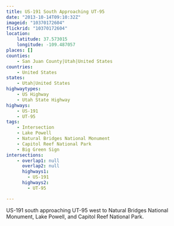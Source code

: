 ```yaml
---
title: US-191 South Approaching UT-95
date: "2013-10-14T09:10:32Z"
imageid: "10370172604"
flickrid: "10370172604"
location:
    latitude: 37.573015
    longitude: -109.487057
places: []
counties:
    - San Juan County|Utah|United States
countries:
    - United States
states:
    - Utah|United States
highwaytypes:
    - US Highway
    - Utah State Highway
highways:
    - US-191
    - UT-95
tags:
    - Intersection
    - Lake Powell
    - Natural Bridges National Monument
    - Capitol Reef National Park
    - Big Green Sign
intersections:
    - overlap1: null
      overlap2: null
      highways1:
        - US-191
      highways2:
        - UT-95

---
```

US-191 south approaching UT-95 west to Natural Bridges National Monument, Lake Powell, and Capitol Reef National Park.
